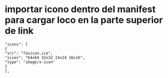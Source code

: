 # importar icono dentro del manifest para cargar loco en la parte superior de link

    "icons": [
    {
    "src": "favicon.ico",
    "sizes": "64x64 32x32 24x24 16x16",
    "type": "image/x-icon"
    }
    ],
